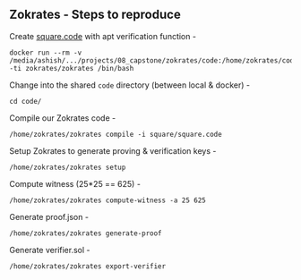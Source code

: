 ## Zokrates - Steps to reproduce

Create [square.code](./code/square/square.code) with apt verification function -

    docker run --rm -v /media/ashish/.../projects/08_capstone/zokrates/code:/home/zokrates/code -ti zokrates/zokrates /bin/bash

Change into the shared `code` directory (between local & docker) -

    cd code/

Compile our Zokrates code -

    /home/zokrates/zokrates compile -i square/square.code

Setup Zokrates to generate proving & verification keys -

    /home/zokrates/zokrates setup

Compute witness (25*25 == 625) -

    /home/zokrates/zokrates compute-witness -a 25 625

Generate proof.json -

    /home/zokrates/zokrates generate-proof

Generate verifier.sol -

    /home/zokrates/zokrates export-verifier
